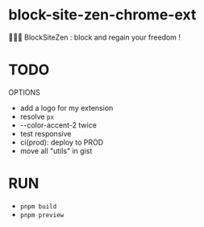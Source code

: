 # block-site-zen-chrome-ext

🧘🏻‍♂️ BlockSiteZen : block and regain your freedom !

# TODO

OPTIONS

- add a logo for my extension
- resolve `px`
- --color-accent-2 twice
- test responsive
- ci(prod): deploy to PROD
- move all "utils" in gist

# RUN

- `pnpm build`
- `pnpm preview`
